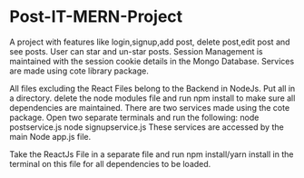 # Post-IT-MERN-Project
A project with features like login,signup,add post, delete post,edit post and see posts. User can star and un-star posts. Session Management is maintained with the session cookie details in the Mongo Database. Services are made using cote library package.

All files excluding the React Files belong to the Backend in NodeJs. 
Put all in a directory. delete the node modules file and run 
npm install to make sure all dependencies are maintained.
There are two services made using the cote package. Open two separate terminals and run the following:
node postservice.js
node signupservice.js
These services are accessed by the main Node app.js file.

Take the ReactJs File in a separate file and run npm install/yarn install in the terminal on this file for all dependencies to be loaded.


